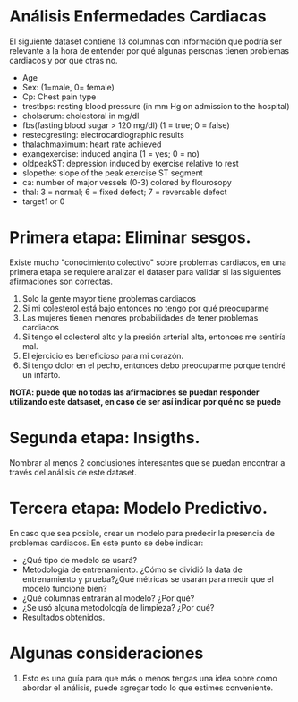# Análisis Enfermedades Cardiacas

El siguiente dataset contiene 13 columnas con información que podría ser relevante a la hora de entender por qué algunas personas tienen problemas cardiacos y por qué otras no.

 - Age
 - Sex: (1=male, 0= female)
 - Cp: Chest pain type
 - trestbps: resting blood pressure (in mm Hg on admission to the hospital)
 - cholserum: cholestoral in mg/dl
 - fbs(fasting blood sugar > 120 mg/dl) (1 = true; 0 = false)
 - restecgresting: electrocardiographic results
 - thalachmaximum: heart rate achieved
 - exangexercise: induced angina (1 = yes; 0 = no)
 - oldpeakST: depression induced by exercise relative to rest
 - slopethe: slope of the peak exercise ST segment
 - ca: number of major vessels (0-3) colored by flourosopy
 - thal: 3 = normal; 6 = fixed defect; 7 = reversable defect
 - target1 or 0
 
 
# Primera etapa: Eliminar sesgos.
Existe mucho "conocimiento colectivo" sobre problemas cardiacos, en una primera etapa se requiere analizar el dataser para validar si las siguientes afirmaciones son correctas. 

1. Solo la gente mayor tiene problemas cardiacos
2. Si mi colesterol está bajo entonces no tengo por qué preocuparme
3. Las mujeres tienen menores probabilidades de tener problemas cardiacos
4. Si tengo el colesterol alto y la presión arterial alta, entonces me sentiría mal.
5. El ejercicio es beneficioso para mi corazón.
6. Si tengo dolor en el pecho, entonces debo preocuparme porque tendré un infarto.


**NOTA: puede que no todas las afirmaciones se puedan responder utilizando este datsaset, en caso de ser así indicar por qué no se puede**

# Segunda etapa: Insigths.
Nombrar al menos 2 conclusiones interesantes que se puedan encontrar a través del análisis de este dataset.

# Tercera etapa: Modelo Predictivo.
En caso que sea posible, crear un modelo para predecir la presencia de problemas cardiacos. En este punto se debe indicar:

 - ¿Qué tipo de modelo se usará?
 - Metodología de entrenamiento. ¿Cómo se dividió la data de entrenamiento y prueba?¿Qué métricas se usarán para medir que el modelo funcione bien?
 - ¿Qué columnas entrarán al modelo? ¿Por qué?
 - ¿Se usó alguna metodología de limpieza? ¿Por qué?
 - Resultados obtenidos.
 
# Algunas consideraciones

1. Esto es una guía para que más o menos tengas una idea sobre como abordar el análisis, puede agregar todo lo que estimes conveniente.
